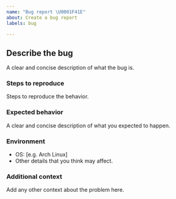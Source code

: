 ```yaml
---
name: "Bug report \U0001F41E"
about: Create a bug report
labels: bug

---
```


## Describe the bug
A clear and concise description of what the bug is.

### Steps to reproduce
Steps to reproduce the behavior.

### Expected behavior
A clear and concise description of what you expected to happen.

### Environment
- OS: [e.g. Arch Linux]
- Other details that you think may affect.

### Additional context
Add any other context about the problem here.
